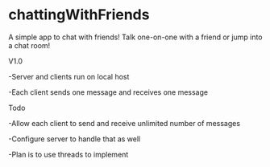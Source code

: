 # chattingWithFriends
A simple app to chat with friends! Talk one-on-one with a friend or jump into a chat room!

V1.0

  -Server and clients run on local host
  
  -Each client sends one message and receives one message
  
  
Todo
  
  -Allow each client to send and receive unlimited number of messages
  
  -Configure server to handle that as well
  
  -Plan is to use threads to implement
